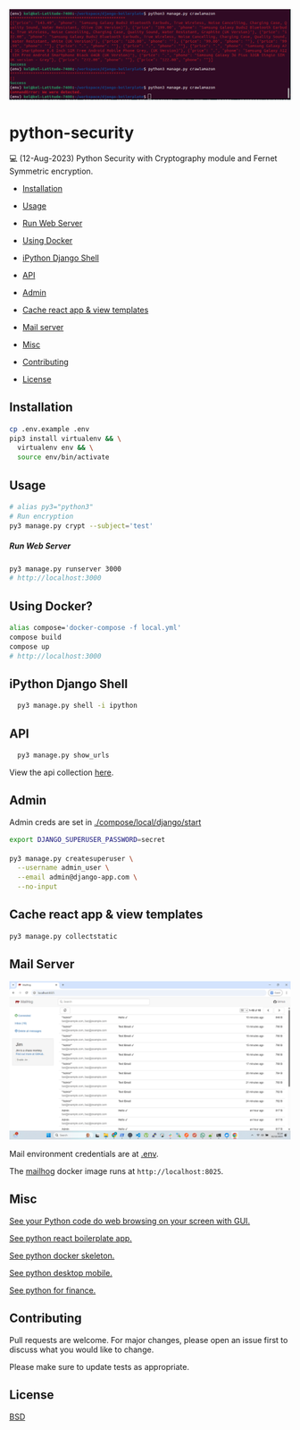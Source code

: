 <img src="https://github.com/kkamara/useful/raw/main/selenium-py.png" alt="selenium-py.png" />

# python-security

💻 (12-Aug-2023) Python Security with Cryptography module and Fernet Symmetric encryption.

* [Installation](#installation)

* [Usage](#usage)

* [Run Web Server](#run-web-server)

* [Using Docker](#using-docker)

* [iPython Django Shell](#ipython-django-shell)

* [API](#api)

* [Admin](#admin)

* [Cache react app & view templates](#cache-templates)

* [Mail server](#mail-server)

* [Misc](#misc)

* [Contributing](#contributing)

* [License](#license)

## Installation

```bash
cp .env.example .env
pip3 install virtualenv && \
  virtualenv env && \
  source env/bin/activate
```

## Usage

```bash
# alias py3="python3"
# Run encryption
py3 manage.py crypt --subject='test'
```

##### Run Web Server

```bash
py3 manage.py runserver 3000
# http://localhost:3000
```

## Using Docker?

```bash
alias compose='docker-compose -f local.yml'
compose build
compose up
# http://localhost:3000
```

## iPython Django Shell

```bash
  py3 manage.py shell -i ipython
```

## API

```bash
  py3 manage.py show_urls
```

View the api collection [here](https://documenter.getpostman.com/view/17125932/UVyxQYrt).

## Admin

Admin creds are set in [./compose/local/django/start](https://raw.githubusercontent.com/kkamara/python-react-boilerplate/develop/compose/local/django/start)

```bash
export DJANGO_SUPERUSER_PASSWORD=secret

py3 manage.py createsuperuser \
  --username admin_user \
  --email admin@django-app.com \
  --no-input
```

## Cache react app & view templates <a name="cache-templates"></a>

```bash
py3 manage.py collectstatic
```

## Mail Server

![docker-mailhog.png](https://raw.githubusercontent.com/kkamara/useful/main/docker-mailhog.png)

Mail environment credentials are at [.env](https://raw.githubusercontent.com/kkamara/python-react-boilerplate/develop/.env.example).

The [mailhog](https://github.com/mailhog/MailHog) docker image runs at `http://localhost:8025`.

## Misc

[See your Python code do web browsing on your screen with GUI.](https://github.com/kkamara/python-selenium)

[See python react boilerplate app.](https://github.com/kkamara/python-react-boilerplate)

[See python docker skeleton.](https://github.com/kkamara/python-docker-skeleton)

[See python desktop mobile.](https://github.com/kkamara/python-desktop-mobile)

[See python for finance.](https://github.com/kkamara/python-for-finance)

## Contributing
Pull requests are welcome. For major changes, please open an issue first to discuss what you would like to change.

Please make sure to update tests as appropriate.

## License
[BSD](https://opensource.org/licenses/BSD-3-Clause)
